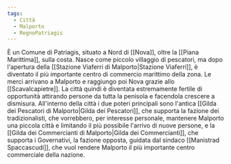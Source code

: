 ```yaml
---
tags:
  - Città
  - Malporto
  - RegnoPatriagis
---
```

È un Comune di Patriagis, situato a Nord di [[Nova]], oltre la [[Piana Marittima]], sulla costa. Nasce come piccolo villaggio di pescatori, ma dopo l'apertura della [[Stazione Viaferri di Malporto|Stazione Viaferri]], è diventato il più importante centro di commercio marittimo della zona. Le merci arrivano a Malporto e raggiungo poi Nova grazie allo [[Scavalcapietre]]. 
La città quindi è diventata estremamente fertile di opportunità attirando persone da tutta la penisola e facendola crescere a dismisura. 
All'interno della città i due poteri principali sono l'antica [[Gilda dei Pescatori di Malporto|Gilda dei Pescatori]], che supporta la fazione dei tradizionalisti, che vorrebbero, per interesse personale, mantenere Malporto una piccola città e limitando il più possibile l'arrivo di nuove persone, e la [[Gilda dei Commercianti di Malporto|Gilda dei Commercianti]], che supporta i Governativi, la fazione opposta, guidata dal sindaco [[Manistrad Spaccascudi]], che vuol rendere Malporto il più importante centro commerciale della nazione.
